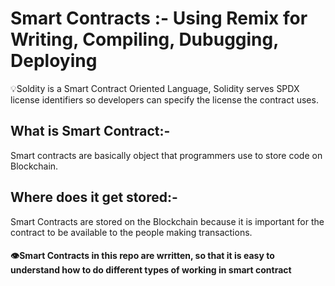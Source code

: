 # Smart Contracts :- Using Remix for Writing, Compiling, Dubugging, Deploying 

💡Soldity is a Smart Contract Oriented Language, Solidity serves SPDX license identifiers so developers can specify the license the contract uses. 

## What is Smart Contract:-
Smart contracts are basically object that programmers use to store code on Blockchain.

## Where does it get stored:-
Smart Contracts are stored on the Blockchain because it is important for the contract to be available to the people making transactions.

#### 👁️Smart Contracts in this repo are wrritten, so that it is easy to understand how to do different types of working in smart contract
